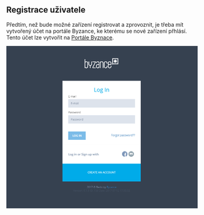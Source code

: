 ## Registrace uživatele

Předtím, než bude možné zařízení registrovat a zprovoznit, je třeba mít vytvořený účet na portále Byzance, ke kterému se nové zařízení přhlásí. Tento účet lze vytvořit na [Portále Byznace](http://byzance.cz).

![](/images/zaciname/login.png)